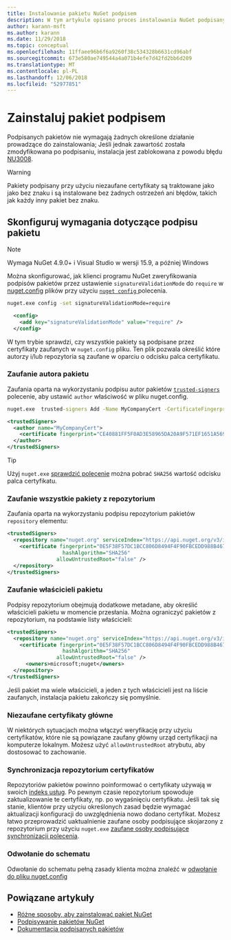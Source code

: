 ```yaml
---
title: Instalowanie pakietu NuGet podpisem
description: W tym artykule opisano proces instalowania NuGet podpisanych pakietów i konfigurowanie podpisu pakietu zaufania ustawienia.
author: karann-msft
ms.author: karann
ms.date: 11/29/2018
ms.topic: conceptual
ms.openlocfilehash: 11ffaee96b6f6a9260f38c534328b6631cd96abf
ms.sourcegitcommit: 673e580ae749544a4a071b4efe7d42fd2bb6d209
ms.translationtype: MT
ms.contentlocale: pl-PL
ms.lasthandoff: 12/06/2018
ms.locfileid: "52977851"
---
```

# <a name="install-a-signed-package"></a>Zainstaluj pakiet podpisem

Podpisanych pakietów nie wymagają żadnych określone działanie prowadzące do zainstalowania; Jeśli jednak zawartość została zmodyfikowana po podpisaniu, instalacja jest zablokowana z powodu błędu [NU3008](../reference/errors-and-warnings/NU3008.md).

> [!Warning]
> Pakiety podpisany przy użyciu niezaufane certyfikaty są traktowane jako jako bez znaku i są instalowane bez żadnych ostrzeżeń ani błędów, takich jak każdy inny pakiet bez znaku.

## <a name="configure-package-signature-requirements"></a>Skonfiguruj wymagania dotyczące podpisu pakietu

> [!Note]
> Wymaga NuGet 4.9.0+ i Visual Studio w wersji 15.9, a później Windows

Można skonfigurować, jak klienci programu NuGet zweryfikowania podpisów pakietów przez ustawienie `signatureValidationMode` do `require` w [nuget.config](../reference/nuget-config-file) plików przy użyciu [ `nuget config` ](../tools/cli-ref-config) polecenia.

```cmd
nuget.exe config -set signatureValidationMode=require
```

```xml
  <config>
    <add key="signatureValidationMode" value="require" />
  </config>
```

W tym trybie sprawdzi, czy wszystkie pakiety są podpisane przez certyfikaty zaufanych w `nuget.config` pliku. Ten plik pozwala określić które autorzy i/lub repozytoria są zaufane w oparciu o odcisku palca certyfikatu.

### <a name="trust-package-author"></a>Zaufanie autora pakietu

Zaufania oparta na wykorzystaniu podpisu autor pakietów [ `trusted-signers` ](..tools/cli-ref-trusted-signers) polecenie, aby ustawić `author` właściwość w pliku nuget.config.

```cmd
nuget.exe  trusted-signers Add -Name MyCompanyCert -CertificateFingerprint CE40881FF5F0AD3E58965DA20A9F571EF1651A56933748E1BF1C99E537C4E039 -FingerprintAlgorithm SHA256
```

```xml
<trustedSigners>
  <author name="MyCompanyCert">
    <certificate fingerprint="CE40881FF5F0AD3E58965DA20A9F571EF1651A56933748E1BF1C99E537C4E039" hashAlgorithm="SHA256" allowUntrustedRoot="false" />
  </author>
</trustedSigners>
```

>[!TIP]
>Użyj `nuget.exe` [sprawdzić polecenie](https://docs.microsoft.com/en-us/nuget/tools/cli-ref-verify) można pobrać `SHA256` wartość odcisku palca certyfikatu.


### <a name="trust-all-packages-from-a-repository"></a>Zaufanie wszystkie pakiety z repozytorium

Zaufania oparta na wykorzystaniu podpisu repozytorium pakietów `repository` elementu:

```xml
<trustedSigners>  
  <repository name="nuget.org" serviceIndex="https://api.nuget.org/v3/index.json">
    <certificate fingerprint="0E5F38F57DC1BCC806D8494F4F90FBCEDD988B4676070...." 
                  hashAlgorithm="SHA256" 
                allowUntrustedRoot="false" />
  </repository>
</trustedSigners>
```

### <a name="trust-package-owners"></a>Zaufanie właścicieli pakietu

Podpisy repozytorium obejmują dodatkowe metadane, aby określić właścicieli pakietu w momencie przesłania. Można ograniczyć pakietów z repozytorium, na podstawie listy właścicieli:

```xml
<trustedSigners>  
  <repository name="nuget.org" serviceIndex="https://api.nuget.org/v3/index.json">
    <certificate fingerprint="0E5F38F57DC1BCC806D8494F4F90FBCEDD988B4676070...." 
                  hashAlgorithm="SHA256" 
                allowUntrustedRoot="false" />
      <owners>microsoft;nuget</owners>
  </repository>
</trustedSigners>
```

Jeśli pakiet ma wiele właścicieli, a jeden z tych właścicieli jest na liście zaufanych, instalacja pakietu zakończy się pomyślnie.

### <a name="untrusted-root-certificates"></a>Niezaufane certyfikaty główne

W niektórych sytuacjach można włączyć weryfikację przy użyciu certyfikatów, które nie są powiązane zaufany główny urząd certyfikacji na komputerze lokalnym. Możesz użyć `allowUntrustedRoot` atrybutu, aby dostosować to zachowanie.

### <a name="sync-repository-certificates"></a>Synchronizacja repozytorium certyfikatów

Repozytoriów pakietów powinno poinformować o certyfikaty używają w swoich [indeks usług](https://docs.microsoft.com/en-us/nuget/api/service-index). Po pewnym czasie repozytorium spowoduje zaktualizowanie te certyfikaty, np. po wygaśnięciu certyfikatu. Jeśli tak się stanie, klientów przy użyciu określonych zasad będzie wymagać aktualizacji konfiguracji do uwzględnienia nowo dodano certyfikat. Możesz łatwo przeprowadzić uaktualnienie zaufane osoby podpisujące skojarzony z repozytorium przy użyciu `nuget.exe` [zaufane osoby podpisujące synchronizacji polecenia](/nuget/tools/cli-ref-trusted-signers.md#nuget-trusted-signers-sync--name-).

### <a name="schema-reference"></a>Odwołanie do schematu

Odwołanie do schematu pełną zasady klienta można znaleźć w [odwołanie do pliku nuget.config](/nuget/reference/nuget-config-file#trustedsigners-section)

## <a name="related-articles"></a>Powiązane artykuły

- [Różne sposoby, aby zainstalować pakiet NuGet](ways-to-install-a-package.md)
- [Podpisywanie pakietów NuGet](../create-packages/Sign-a-Package.md)
- [Dokumentacja podpisanych pakietów](../reference/Signed-Packages-Reference.md)
